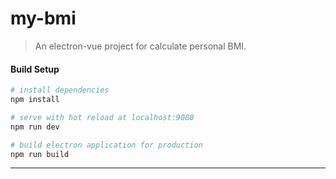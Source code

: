 # my-bmi

> An electron-vue project for calculate personal BMI.

#### Build Setup

``` bash
# install dependencies
npm install

# serve with hot reload at localhost:9080
npm run dev

# build electron application for production
npm run build


```

---
